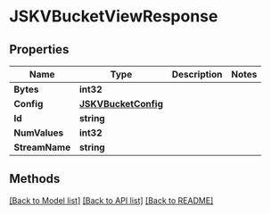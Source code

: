 # JSKVBucketViewResponse

## Properties

Name | Type | Description | Notes
------------ | ------------- | ------------- | -------------
**Bytes** | **int32** |  | 
**Config** | [**JSKVBucketConfig**](JSKVBucketConfig.md) |  | 
**Id** | **string** |  | 
**NumValues** | **int32** |  | 
**StreamName** | **string** |  | 

## Methods


[[Back to Model list]](../README.md#documentation-for-models) [[Back to API list]](../README.md#documentation-for-api-endpoints) [[Back to README]](../README.md)


